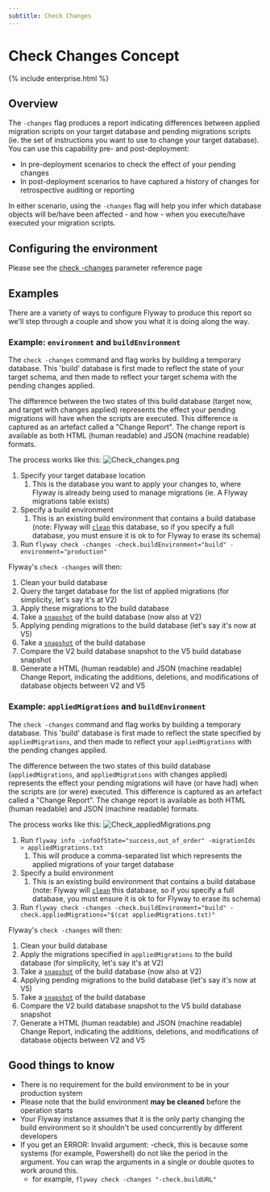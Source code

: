 ```yaml
---
subtitle: Check Changes
---
```

# Check Changes Concept
{% include enterprise.html %}

## Overview
The `-changes` flag produces a report indicating differences between applied migration scripts on your target database and pending migrations scripts (ie. the set of instructions you want to use to change your target database).
You can use this capability pre- and post-deployment:
- In pre-deployment scenarios to check the effect of your pending changes
- In post-deployment scenarios to have captured a history of changes for retrospective auditing or reporting

In either scenario, using the `-changes` flag will help you infer which database objects will be/have been affected - and how - when you execute/have executed your migration scripts.

## Configuring the environment
Please see the [check -changes](<Configuration/Parameters/Flyway/Check/Check Changes>) parameter reference page

## Examples
There are a variety of ways to configure Flyway to produce this report so we'll step through a couple and show you what it is doing along the way.

### Example: `environment` and `buildEnvironment`

The `check -changes` command and flag works by building a temporary database. This 'build' database is first made to reflect the state of your target schema, and then made to reflect your target schema with the pending changes applied.

The difference between the two states of this build database (target now, and target with changes applied) represents the effect your pending migrations will have when the scripts are executed. This difference is captured as an artefact called a "Change Report". The change report is available as both HTML (human readable) and JSON (machine readable) formats.

The process works like this:
![Check_changes.png](assets/Check_changes.png)
1. Specify your target database location
    1. This is the database you want to apply your changes to, where Flyway is already being used to manage migrations (ie. A Flyway migrations table exists)
1. Specify a build environment
    1. This is an existing build environment that contains a build database (note: Flyway will [`clean`](Commands/clean) this database, so if you specify a full database, you must ensure it is ok to for Flyway to erase its schema)
1. Run `flyway check -changes -check.buildEnvironment="build" -environment="production"`

Flyway's `check -changes` will then:
1. Clean your build database
1. Query the target database for the list of applied migrations (for simplicity, let's say it's at V2)
1. Apply these migrations to the build database
1. Take a [`snapshot`](Commands/snapshot) of the build database (now also at V2)
1. Applying pending migrations to the build database (let's say it's now at V5)
1. Take a [`snapshot`](Commands/snapshot) of the build database
1. Compare the V2 build database snapshot to the V5 build database snapshot
1. Generate a HTML (human readable) and JSON (machine readable) Change Report, indicating the additions, deletions, and modifications of database objects between V2 and V5

### Example: `appliedMigrations` and `buildEnvironment`

The `check -changes` command and flag works by building a temporary database. This 'build' database is first made to reflect the state specified by `appliedMigrations`, and then made to reflect your `appliedMigrations` with the pending changes applied.

The difference between the two states of this build database (`appliedMigrations`, and `appliedMigrations` with changes applied) represents the effect your pending migrations will have (or have had) when the scripts are (or were) executed. This difference is captured as an artefact called a "Change Report". The change report is available as both HTML (human readable) and JSON (machine readable) formats.

The process works like this:
![Check_appliedMigrations.png](assets/Check_appliedMigrations.png)
1. Run `flyway info -infoOfState="success,out_of_order" -migrationIds > appliedMigrations.txt`
    1. This will produce a comma-separated list which represents the applied migrations of your target database
1. Specify a build environment
    1. This is an existing build environment that contains a build database (note: Flyway will [`clean`](Commands/clean) this database, so if you specify a full database, you must ensure it is ok to for Flyway to erase its schema)
1. Run `flyway check -changes -check.buildEnvironment="build" -check.appliedMigrations="$(cat appliedMigrations.txt)"`

Flyway's `check -changes` will then:
1. Clean your build database
1. Apply the migrations specified in `appliedMigrations` to the build database (for simplicity, let's say it's at V2)
1. Take a [`snapshot`](Commands/snapshot) of the build database (now also at V2)
1. Applying pending migrations to the build database (let's say it's now at V5)
1. Take a [`snapshot`](Commands/snapshot) of the build database
1. Compare the V2 build database snapshot to the V5 build database snapshot
1. Generate a HTML (human readable) and JSON (machine readable) Change Report, indicating the additions, deletions, and modifications of database objects between V2 and V5

## Good things to know
- There is no requirement for the build environment to be in your production system
- Please note that the build environment **may be cleaned** before the operation starts
- Your Flyway instance assumes that it is the only party changing the build environment so it shouldn't be used concurrently by different developers
- If you get an ERROR: Invalid argument: -check, this is because some systems (for example, Powershell) do not like the period in the argument.  You can wrap the arguments in a single or double quotes to work around this.
  - for example, `flyway check -changes "-check.buildURL"`